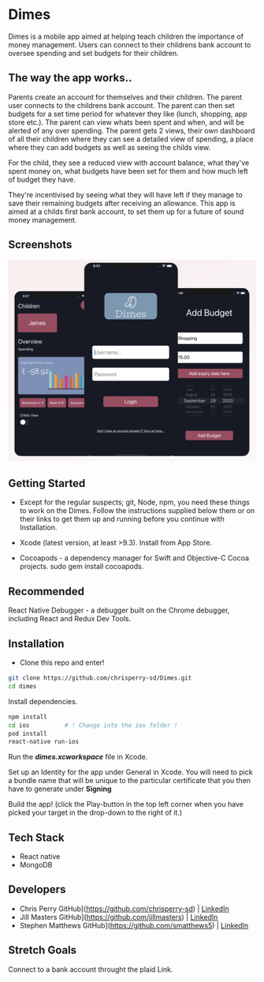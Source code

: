 # Dimes


Dimes is a mobile app aimed at helping teach children the importance of money management. Users can connect to their childrens bank account to oversee spending and set budgets for their children.

## The way the app works..

Parents create an account for themselves and their children. The parent user connects to the childrens bank account. The parent can then set budgets for a set time period for whatever they like (lunch, shopping, app store etc.). The parent can view whats been spent and when, and will be alerted of any over spending.
The parent gets 2 views, their own dashboard of all their children where they can see a detailed view of spending, a place where they can add budgets as well as seeing the childs view.

For the child, they see a reduced view with account balance, what they've spent money on, what budgets have been set for them and how much left of budget they have.

They're incentivised by seeing what they will have left if they manage to save their remaining budgets after receiving an allowance. This app is aimed at a childs first bank account, to set them up for a future of sound money management.

## Screenshots

<p align="center" height='75%' width='75%'>
  <img src="./myAssets/images/Screenshot 2020-10-24 at 14.25.39.png" />
</p>

## Getting Started 

* Except for the regular suspects; git, Node, npm, you need these things to work on the Dimes. Follow the instructions supplied below them or on their links to get them up and running before you continue with Installation.

* Xcode (latest version, at least >9.3). Install from App Store.
* Cocoapods - a dependency manager for Swift and Objective-C Cocoa projects. sudo gem install cocoapods.

## Recommended 

React Native Debugger - a debugger built on the Chrome debugger, including React and Redux Dev Tools.

## Installation

* Clone this repo and enter!
```bash
git clone https://github.com/chrisperry-sd/Dimes.git
cd dimes
```
Install dependencies.
```bash
npm install
cd ios			# ! Change into the ios folder !
pod install
react-native run-ios
```
Run the **_dimes.xcworkspace_** file in Xcode.

Set up an Identity for the app under General in Xcode. You will need to pick a bundle name that will be unique to the particular certificate that you then have to generate under **Signing**

Build the app! (click the Play-button in the top left corner when you have picked your target in the drop-down to the right of it.)

## Tech Stack

* React native
* MongoDB

## Developers

* Chris Perry GitHub](https://github.com/chrisperry-sd) | [LinkedIn](https://www.linkedin.com/in/chrisdperry-sd/)
* Jill Masters GitHub](https://github.com/jillmasters) | [LinkedIn](https://www.linkedin.com/in/jillianchuahmasters/)
* Stephen Matthews GitHub](https://github.com/smatthews5) | [LinkedIn](https://www.linkedin.com/in/stephen-matthews5/)

## Stretch Goals

Connect to a bank account throught the plaid Link.
